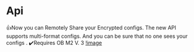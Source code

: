 # Api
👍Now you can Remotely Share your Encrypted configs. The new API supports multi-format configs. And you can be sure that no one sees your configs . ✔️Requires OB M2 V. 3
[!image]([https://github.com/ObM2/Api/blob/main/photo_2023-08-17_15-47-37.jpg](https://github.com/ObM2/Api/blob/main/photo_2023-08-17_15-47-37.jpg?raw=true)https://github.com/ObM2/Api/blob/main/photo_2023-08-17_15-47-37.jpg?raw=true)
